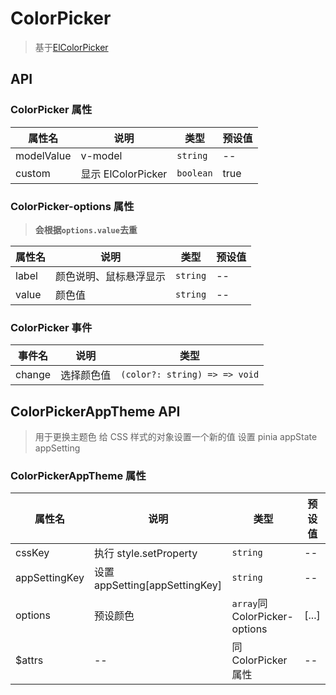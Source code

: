 # ColorPicker

> 基于[ElColorPicker](https://element-plus.org/zh-CN/component/color-picker.html)

## API

### ColorPicker 属性

| 属性名     | 说明               | 类型      | 预设值 |
| ---------- | ------------------ | --------- | ------ |
| modelValue | v-model            | `string`  | --     |
| custom     | 显示 ElColorPicker | `boolean` | true   |

### ColorPicker-options 属性

> **会根据`options.value`去重**

| 属性名 | 说明                   | 类型     | 预设值 |
| ------ | ---------------------- | -------- | ------ |
| label  | 颜色说明、鼠标悬浮显示 | `string` | --     |
| value  | 颜色值                 | `string` | --     |

### ColorPicker 事件

| 事件名 | 说明       | 类型                          |
| ------ | ---------- | ----------------------------- |
| change | 选择颜色值 | `(color?: string) => => void` |

## ColorPickerAppTheme API

> 用于更换主题色
> 给 CSS 样式的对象设置一个新的值
> 设置 pinia appState appSetting

### ColorPickerAppTheme 属性

| 属性名        | 说明                           | 类型                        | 预设值 |
| ------------- | ------------------------------ | --------------------------- | ------ |
| cssKey        | 执行 style.setProperty         | `string`                    | --     |
| appSettingKey | 设置 appSetting[appSettingKey] | `string`                    | --     |
| options       | 预设颜色                       | `array`同ColorPicker-options | [...]  |
| $attrs        | --                             | 同 ColorPicker 属性         | --     |
